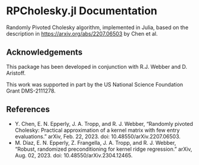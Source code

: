 # RPCholesky.jl Documentation
Randomly Pivoted Cholesky algorithm, implemented in Julia, based on the
description in <https://arxiv.org/abs/2207.06503> by Chen et al. 

## Acknowledgements
This package has been developed in conjunction with R.J. Webber and D. Aristoff.

This work was supported in part by the US National Science Foundation Grant DMS-2111278.

## References
* Y. Chen, E. N. Epperly, J. A. Tropp, and R. J. Webber, “Randomly pivoted Cholesky: Practical approximation of a kernel matrix with few entry evaluations.” arXiv, Feb. 22, 2023. doi: 10.48550/arXiv.2207.06503.
* M. Díaz, E. N. Epperly, Z. Frangella, J. A. Tropp, and R. J. Webber, “Robust, randomized preconditioning for kernel ridge regression.” arXiv, Aug. 02, 2023. doi: 10.48550/arXiv.2304.12465.
